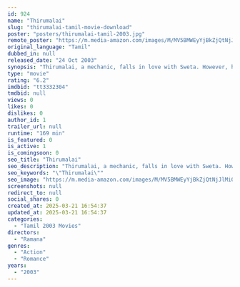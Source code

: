 ```yaml
---
id: 924
name: "Thirumalai"
slug: "thirumalai-tamil-movie-download"
poster: "posters/thirumalai-tamil-2003.jpg"
remote_poster: "https://m.media-amazon.com/images/M/MV5BMWEyYjBkZjQtNjJlMi00MTQ1LWIzZGYtNDQwYzM0NTNjYWFiXkEyXkFqcGc@._V1_SX300.jpg"
original_language: "Tamil"
dubbed_in: null
released_date: "24 Oct 2003"
synopsis: "Thirumalai, a mechanic, falls in love with Sweta. However, her father, the owner of a TV channel, is unhappy with their relationship. He takes Arasu help to create differences between the couple."
type: "movie"
rating: "6.2"
imdbid: "tt3332304"
tmdbid: null
views: 0
likes: 0
dislikes: 0
author_id: 1
trailer_url: null
runtime: "169 min"
is_featured: 0
is_active: 1
is_comingsoon: 0
seo_title: "Thirumalai"
seo_description: "Thirumalai, a mechanic, falls in love with Sweta. However, her father, the owner of a TV channel, is unhappy with their relationship. He takes Arasu help to create differences between the couple."
seo_keywords: "\"Thirumalai\""
seo_image: "https://m.media-amazon.com/images/M/MV5BMWEyYjBkZjQtNjJlMi00MTQ1LWIzZGYtNDQwYzM0NTNjYWFiXkEyXkFqcGc@._V1_SX300.jpg"
screenshots: null
redirect_to: null
social_shares: 0
created_at: 2025-03-21 16:54:37
updated_at: 2025-03-21 16:54:37
categories:
  - "Tamil 2003 Movies"
directors:
  - "Ramana"
genres:
  - "Action"
  - "Romance"
years:
  - "2003"
---
```

